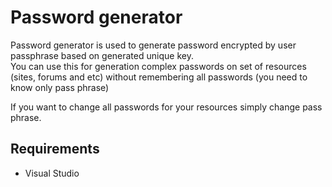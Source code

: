 # Password generator

Password generator is used to generate password encrypted by user passphrase based on generated unique key.<br>
 You can use this for generation complex passwords on set of resources (sites, forums and etc) without remembering all passwords (you need to know only pass phrase)

If you want to change all passwords for your resources simply change pass phrase.

## Requirements

- Visual Studio
